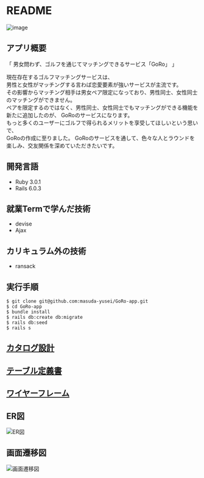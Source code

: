 # README

![image](https://user-images.githubusercontent.com/89350963/145764348-e011b2ca-ea55-4439-961d-69814afe92f1.png)

## アプリ概要

「 男女問わず、ゴルフを通じてマッチングできるサービス「GoRo」 」

現在存在するゴルフマッチングサービスは、<br>
男性と女性がマッチングする言わば恋愛要素が強いサービスが主流です。<br>
その影響からマッチング相手は男女ペア限定になっており、男性同士、女性同士のマッチングができません。<br>
ペアを限定するのではなく、男性同士、女性同士でもマッチングができる機能を新たに追加したのが、
GoRoのサービスになります。<br>
もっと多くのユーザーにゴルフで得られるメリットを享受してほしいという思いで、
<br>GoRoの作成に至りました。
GoRoのサービスを通して、色々な人とラウンドを楽しみ、交友関係を深めていただきたいです。


## 開発言語

* Ruby 3.0.1
* Rails 6.0.3


## 就業Termで学んだ技術
* devise
* Ajax


## カリキュラム外の技術
* ransack


## 実行手順
```
$ git clone git@github.com:masuda-yusei/GoRo-app.git
$ cd GoRo-app
$ bundle install
$ rails db:create db:migrate
$ rails db:seed
$ rails s
```

## [カタログ設計](https://docs.google.com/spreadsheets/d/169RJVz0vKthdUOc6tCf-xEJ_7yor1i686kboFO7hV4k/edit?usp=sharing)


## [テーブル定義書](https://docs.google.com/spreadsheets/d/1YOYFo0JBxFrlodJ0-DzeXo0My46khpPH-eesvg_a8Nw/edit?usp=sharing)


## [ワイヤーフレーム](https://cacoo.com/diagrams/uG7U9TAQhQ7mNsON/987DD)


## ER図
![ER図](https://cacoo.com/diagrams/7Iki6fpO4pGrW02L-95A5D.png)


## 画面遷移図
![画面遷移図](https://user-images.githubusercontent.com/89350963/145679735-c0cef707-5767-4523-880b-9afa55906cf0.png)